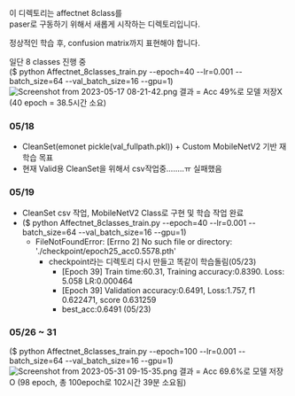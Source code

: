 이 디렉토리는 affectnet 8class를   
paser로 구동하기 위해서 새롭게 시작하는 디렉토리입니다.   

정상적인 학습 후, confusion matrix까지 표현해야 합니다. 

일단 8 classes 진행 중   
($ python Affectnet_8classes_train.py --epoch=40 --lr=0.001 --batch_size=64 --val_batch_size=16 --gpu=1)
![Screenshot from 2023-05-17 08-21-42.png](..%2F..%2F..%2F..%2F..%2FDesktop%2FScreenshot%20from%202023-05-17%2008-21-42.png)
결과 = Acc 49%로 모델 저장X (40 epoch = 38.5시간 소요)

### 05/18
- CleanSet(emonet pickle(val_fullpath.pkl)) + Custom MobileNetV2 기반 재 학습 목표
- 현재 Valid용 CleanSet을 위해서 csv작업중........ㅠ 실패했음

### 05/19
- CleanSet csv 작업, MobileNetV2 Class로 구현 및 학습 작업 완료
- ($ python Affectnet_8classes_train.py --epoch=40 --lr=0.001 --batch_size=64 --val_batch_size=16 --gpu=1)
  - FileNotFoundError: [Errno 2] No such file or directory: './checkpoint/epoch25_acc0.5578.pth'
    - checkpoint라는 디렉토리 다시 만들고 똑같이 학습돌림(05/23)
      - [Epoch 39] Train time:60.31, Training accuracy:0.8390. Loss: 5.058 LR:0.000464
      - [Epoch 39] Validation accuracy:0.6491, Loss:1.757, f1 0.622471, score 0.631259
      - best_acc:0.6491 (05/23)

### 05/26 ~ 31
($ python Affectnet_8classes_train.py --epoch=100 --lr=0.001 --batch_size=64 --val_batch_size=16 --gpu=1)
![Screenshot from 2023-05-31 09-15-35.png](..%2F..%2F..%2F..%2F..%2FDesktop%2FScreenshot%20from%202023-05-31%2009-15-35.png)
결과 = Acc 69.6%로 모델 저장O (98 epoch, 총 100epoch로 102시간 39분 소요됨)

